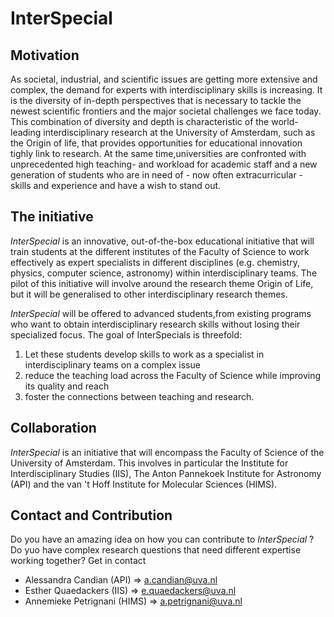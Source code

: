 # InterSpecial

## Motivation
As societal, industrial, and scientific issues are getting more extensive and complex, the demand for experts with interdisciplinary skills is increasing.
It is the diversity of in-depth perspectives that is necessary to tackle the newest scientific frontiers and the major societal
challenges we face today. This combination of diversity and depth is characteristic of the world-leading interdisciplinary research at the University of Amsterdam, such as the Origin of life, that provides opportunities for educational innovation tighly link to research.
At the same time,universities are confronted with unprecedented high teaching- and workload for academic staff and a new generation of students who are in need of - now often extracurricular - skills and experience and have a wish to stand out.

## The initiative
_InterSpecial_ is an innovative, out-of-the-box educational initiative that will train students at the different institutes of the Faculty of Science to work effectively as expert specialists in different disciplines (e.g. chemistry, physics, computer science, astronomy) within interdisciplinary teams. The pilot of this initiative will involve around the research theme Origin of Life, but it will be generalised to other interdisciplinary research themes.

_InterSpecial_ will be offered to advanced students,from existing programs who want to obtain interdisciplinary research
skills without losing their specialized focus. The goal of InterSpecials is threefold:
1. Let these students develop skills to work as a specialist in interdisciplinary teams on a complex issue 
2. reduce the teaching load across the Faculty of Science while improving its quality and reach
3. foster the connections between teaching and research.

## Collaboration
_InterSpecial_ is an initiative that will encompass the Faculty of Science of the University of Amsterdam. This involves in particular the Institute for Interdisciplinary Studies (IIS), The Anton Pannekoek Institute for Astronomy (API) and the van 't Hoff Institute for Molecular Sciences (HIMS).

## Contact and Contribution
Do you have an amazing idea on how you can contribute to _InterSpecial_ ? Do yuo have complex research questions that need different expertise working together? Get in contact

- Alessandra Candian (API) => a.candian@uva.nl
- Esther Quaedackers (IIS) => e.quaedackers@uva.nl
- Annemieke Petrignani (HIMS) => a.petrignani@uva.nl





